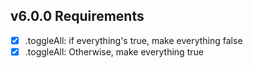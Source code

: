 ## v6.0.0  **Requirements**

- [x] .toggleAll: if everything's true, make everything false
- [x] .toggleAll: Otherwise, make everything true
